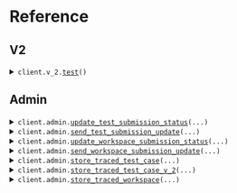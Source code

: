 # Reference
## V2
<details><summary><code>client.v_2.<a href="src/seed/v_2/client.py">test</a>()</code></summary>
<dl>
<dd>

#### 🔌 Usage

<dl>
<dd>

<dl>
<dd>

```python
from seed import SeedTrace

client = SeedTrace(
    x_random_header="YOUR_X_RANDOM_HEADER",
    token="YOUR_TOKEN",
)
client.v_2.test()

```
</dd>
</dl>
</dd>
</dl>

#### ⚙️ Parameters

<dl>
<dd>

<dl>
<dd>

**request_options:** `typing.Optional[RequestOptions]` — Request-specific configuration.
    
</dd>
</dl>
</dd>
</dl>


</dd>
</dl>
</details>

## Admin
<details><summary><code>client.admin.<a href="src/seed/admin/client.py">update_test_submission_status</a>(...)</code></summary>
<dl>
<dd>

#### 🔌 Usage

<dl>
<dd>

<dl>
<dd>

```python
import uuid

from seed import SeedTrace
from seed.submission import TestSubmissionStatus

client = SeedTrace(
    x_random_header="YOUR_X_RANDOM_HEADER",
    token="YOUR_TOKEN",
)
client.admin.update_test_submission_status(
    submission_id=uuid.UUID(
        "d5e9c84f-c2b2-4bf4-b4b0-7ffd7a9ffc32",
    ),
    request=TestSubmissionStatus(),
)

```
</dd>
</dl>
</dd>
</dl>

#### ⚙️ Parameters

<dl>
<dd>

<dl>
<dd>

**submission_id:** `SubmissionId` 
    
</dd>
</dl>

<dl>
<dd>

**request:** `TestSubmissionStatus` 
    
</dd>
</dl>

<dl>
<dd>

**request_options:** `typing.Optional[RequestOptions]` — Request-specific configuration.
    
</dd>
</dl>
</dd>
</dl>


</dd>
</dl>
</details>

<details><summary><code>client.admin.<a href="src/seed/admin/client.py">send_test_submission_update</a>(...)</code></summary>
<dl>
<dd>

#### 🔌 Usage

<dl>
<dd>

<dl>
<dd>

```python
import datetime
import uuid

from seed import SeedTrace
from seed.submission import TestSubmissionUpdateInfo_Running

client = SeedTrace(
    x_random_header="YOUR_X_RANDOM_HEADER",
    token="YOUR_TOKEN",
)
client.admin.send_test_submission_update(
    submission_id=uuid.UUID(
        "d5e9c84f-c2b2-4bf4-b4b0-7ffd7a9ffc32",
    ),
    update_time=datetime.datetime.fromisoformat(
        "2024-01-15 09:30:00+00:00",
    ),
    update_info=TestSubmissionUpdateInfo_Running(value="QUEUEING_SUBMISSION"),
)

```
</dd>
</dl>
</dd>
</dl>

#### ⚙️ Parameters

<dl>
<dd>

<dl>
<dd>

**submission_id:** `SubmissionId` 
    
</dd>
</dl>

<dl>
<dd>

**update_time:** `dt.datetime` 
    
</dd>
</dl>

<dl>
<dd>

**update_info:** `TestSubmissionUpdateInfo` 
    
</dd>
</dl>

<dl>
<dd>

**request_options:** `typing.Optional[RequestOptions]` — Request-specific configuration.
    
</dd>
</dl>
</dd>
</dl>


</dd>
</dl>
</details>

<details><summary><code>client.admin.<a href="src/seed/admin/client.py">update_workspace_submission_status</a>(...)</code></summary>
<dl>
<dd>

#### 🔌 Usage

<dl>
<dd>

<dl>
<dd>

```python
import uuid

from seed import SeedTrace
from seed.submission import WorkspaceSubmissionStatus

client = SeedTrace(
    x_random_header="YOUR_X_RANDOM_HEADER",
    token="YOUR_TOKEN",
)
client.admin.update_workspace_submission_status(
    submission_id=uuid.UUID(
        "d5e9c84f-c2b2-4bf4-b4b0-7ffd7a9ffc32",
    ),
    request=WorkspaceSubmissionStatus(),
)

```
</dd>
</dl>
</dd>
</dl>

#### ⚙️ Parameters

<dl>
<dd>

<dl>
<dd>

**submission_id:** `SubmissionId` 
    
</dd>
</dl>

<dl>
<dd>

**request:** `WorkspaceSubmissionStatus` 
    
</dd>
</dl>

<dl>
<dd>

**request_options:** `typing.Optional[RequestOptions]` — Request-specific configuration.
    
</dd>
</dl>
</dd>
</dl>


</dd>
</dl>
</details>

<details><summary><code>client.admin.<a href="src/seed/admin/client.py">send_workspace_submission_update</a>(...)</code></summary>
<dl>
<dd>

#### 🔌 Usage

<dl>
<dd>

<dl>
<dd>

```python
import datetime
import uuid

from seed import SeedTrace
from seed.submission import WorkspaceSubmissionUpdateInfo_Running

client = SeedTrace(
    x_random_header="YOUR_X_RANDOM_HEADER",
    token="YOUR_TOKEN",
)
client.admin.send_workspace_submission_update(
    submission_id=uuid.UUID(
        "d5e9c84f-c2b2-4bf4-b4b0-7ffd7a9ffc32",
    ),
    update_time=datetime.datetime.fromisoformat(
        "2024-01-15 09:30:00+00:00",
    ),
    update_info=WorkspaceSubmissionUpdateInfo_Running(
        value="QUEUEING_SUBMISSION"
    ),
)

```
</dd>
</dl>
</dd>
</dl>

#### ⚙️ Parameters

<dl>
<dd>

<dl>
<dd>

**submission_id:** `SubmissionId` 
    
</dd>
</dl>

<dl>
<dd>

**update_time:** `dt.datetime` 
    
</dd>
</dl>

<dl>
<dd>

**update_info:** `WorkspaceSubmissionUpdateInfo` 
    
</dd>
</dl>

<dl>
<dd>

**request_options:** `typing.Optional[RequestOptions]` — Request-specific configuration.
    
</dd>
</dl>
</dd>
</dl>


</dd>
</dl>
</details>

<details><summary><code>client.admin.<a href="src/seed/admin/client.py">store_traced_test_case</a>(...)</code></summary>
<dl>
<dd>

#### 🔌 Usage

<dl>
<dd>

<dl>
<dd>

```python
import uuid

from seed import SeedTrace
from seed.commons import (
    DebugVariableValue_IntegerValue,
    VariableValue_IntegerValue,
)
from seed.submission import (
    ActualResult_Value,
    ExpressionLocation,
    Scope,
    StackFrame,
    StackInformation,
    TestCaseResult,
    TestCaseResultWithStdout,
    TraceResponse,
)

client = SeedTrace(
    x_random_header="YOUR_X_RANDOM_HEADER",
    token="YOUR_TOKEN",
)
client.admin.store_traced_test_case(
    submission_id=uuid.UUID(
        "d5e9c84f-c2b2-4bf4-b4b0-7ffd7a9ffc32",
    ),
    test_case_id="testCaseId",
    result=TestCaseResultWithStdout(
        result=TestCaseResult(
            expected_result=VariableValue_IntegerValue(value=1),
            actual_result=ActualResult_Value(
                value=VariableValue_IntegerValue(value=1)
            ),
            passed=True,
        ),
        stdout="stdout",
    ),
    trace_responses=[
        TraceResponse(
            submission_id=uuid.UUID(
                "d5e9c84f-c2b2-4bf4-b4b0-7ffd7a9ffc32",
            ),
            line_number=1,
            return_value=DebugVariableValue_IntegerValue(value=1),
            expression_location=ExpressionLocation(
                start=1,
                offset=1,
            ),
            stack=StackInformation(
                num_stack_frames=1,
                top_stack_frame=StackFrame(
                    method_name="methodName",
                    line_number=1,
                    scopes=[
                        Scope(
                            variables={
                                "variables": DebugVariableValue_IntegerValue(
                                    value=1
                                )
                            },
                        ),
                        Scope(
                            variables={
                                "variables": DebugVariableValue_IntegerValue(
                                    value=1
                                )
                            },
                        ),
                    ],
                ),
            ),
            stdout="stdout",
        ),
        TraceResponse(
            submission_id=uuid.UUID(
                "d5e9c84f-c2b2-4bf4-b4b0-7ffd7a9ffc32",
            ),
            line_number=1,
            return_value=DebugVariableValue_IntegerValue(value=1),
            expression_location=ExpressionLocation(
                start=1,
                offset=1,
            ),
            stack=StackInformation(
                num_stack_frames=1,
                top_stack_frame=StackFrame(
                    method_name="methodName",
                    line_number=1,
                    scopes=[
                        Scope(
                            variables={
                                "variables": DebugVariableValue_IntegerValue(
                                    value=1
                                )
                            },
                        ),
                        Scope(
                            variables={
                                "variables": DebugVariableValue_IntegerValue(
                                    value=1
                                )
                            },
                        ),
                    ],
                ),
            ),
            stdout="stdout",
        ),
    ],
)

```
</dd>
</dl>
</dd>
</dl>

#### ⚙️ Parameters

<dl>
<dd>

<dl>
<dd>

**submission_id:** `SubmissionId` 
    
</dd>
</dl>

<dl>
<dd>

**test_case_id:** `str` 
    
</dd>
</dl>

<dl>
<dd>

**result:** `TestCaseResultWithStdout` 
    
</dd>
</dl>

<dl>
<dd>

**trace_responses:** `typing.Sequence[TraceResponse]` 
    
</dd>
</dl>

<dl>
<dd>

**request_options:** `typing.Optional[RequestOptions]` — Request-specific configuration.
    
</dd>
</dl>
</dd>
</dl>


</dd>
</dl>
</details>

<details><summary><code>client.admin.<a href="src/seed/admin/client.py">store_traced_test_case_v_2</a>(...)</code></summary>
<dl>
<dd>

#### 🔌 Usage

<dl>
<dd>

<dl>
<dd>

```python
import uuid

from seed import SeedTrace
from seed.commons import DebugVariableValue_IntegerValue
from seed.submission import (
    ExpressionLocation,
    Scope,
    StackFrame,
    StackInformation,
    TracedFile,
    TraceResponseV2,
)

client = SeedTrace(
    x_random_header="YOUR_X_RANDOM_HEADER",
    token="YOUR_TOKEN",
)
client.admin.store_traced_test_case_v_2(
    submission_id=uuid.UUID(
        "d5e9c84f-c2b2-4bf4-b4b0-7ffd7a9ffc32",
    ),
    test_case_id="testCaseId",
    request=[
        TraceResponseV2(
            submission_id=uuid.UUID(
                "d5e9c84f-c2b2-4bf4-b4b0-7ffd7a9ffc32",
            ),
            line_number=1,
            file=TracedFile(
                filename="filename",
                directory="directory",
            ),
            return_value=DebugVariableValue_IntegerValue(value=1),
            expression_location=ExpressionLocation(
                start=1,
                offset=1,
            ),
            stack=StackInformation(
                num_stack_frames=1,
                top_stack_frame=StackFrame(
                    method_name="methodName",
                    line_number=1,
                    scopes=[
                        Scope(
                            variables={
                                "variables": DebugVariableValue_IntegerValue(
                                    value=1
                                )
                            },
                        ),
                        Scope(
                            variables={
                                "variables": DebugVariableValue_IntegerValue(
                                    value=1
                                )
                            },
                        ),
                    ],
                ),
            ),
            stdout="stdout",
        ),
        TraceResponseV2(
            submission_id=uuid.UUID(
                "d5e9c84f-c2b2-4bf4-b4b0-7ffd7a9ffc32",
            ),
            line_number=1,
            file=TracedFile(
                filename="filename",
                directory="directory",
            ),
            return_value=DebugVariableValue_IntegerValue(value=1),
            expression_location=ExpressionLocation(
                start=1,
                offset=1,
            ),
            stack=StackInformation(
                num_stack_frames=1,
                top_stack_frame=StackFrame(
                    method_name="methodName",
                    line_number=1,
                    scopes=[
                        Scope(
                            variables={
                                "variables": DebugVariableValue_IntegerValue(
                                    value=1
                                )
                            },
                        ),
                        Scope(
                            variables={
                                "variables": DebugVariableValue_IntegerValue(
                                    value=1
                                )
                            },
                        ),
                    ],
                ),
            ),
            stdout="stdout",
        ),
    ],
)

```
</dd>
</dl>
</dd>
</dl>

#### ⚙️ Parameters

<dl>
<dd>

<dl>
<dd>

**submission_id:** `SubmissionId` 
    
</dd>
</dl>

<dl>
<dd>

**test_case_id:** `TestCaseId` 
    
</dd>
</dl>

<dl>
<dd>

**request:** `typing.Sequence[TraceResponseV2]` 
    
</dd>
</dl>

<dl>
<dd>

**request_options:** `typing.Optional[RequestOptions]` — Request-specific configuration.
    
</dd>
</dl>
</dd>
</dl>


</dd>
</dl>
</details>

<details><summary><code>client.admin.<a href="src/seed/admin/client.py">store_traced_workspace</a>(...)</code></summary>
<dl>
<dd>

#### 🔌 Usage

<dl>
<dd>

<dl>
<dd>

```python
import uuid

from seed import SeedTrace
from seed.commons import DebugVariableValue_IntegerValue
from seed.submission import (
    ExceptionInfo,
    ExceptionV2_Generic,
    ExpressionLocation,
    Scope,
    StackFrame,
    StackInformation,
    TraceResponse,
    WorkspaceRunDetails,
)

client = SeedTrace(
    x_random_header="YOUR_X_RANDOM_HEADER",
    token="YOUR_TOKEN",
)
client.admin.store_traced_workspace(
    submission_id=uuid.UUID(
        "d5e9c84f-c2b2-4bf4-b4b0-7ffd7a9ffc32",
    ),
    workspace_run_details=WorkspaceRunDetails(
        exception_v_2=ExceptionV2_Generic(
            exception_type="exceptionType",
            exception_message="exceptionMessage",
            exception_stacktrace="exceptionStacktrace",
        ),
        exception=ExceptionInfo(
            exception_type="exceptionType",
            exception_message="exceptionMessage",
            exception_stacktrace="exceptionStacktrace",
        ),
        stdout="stdout",
    ),
    trace_responses=[
        TraceResponse(
            submission_id=uuid.UUID(
                "d5e9c84f-c2b2-4bf4-b4b0-7ffd7a9ffc32",
            ),
            line_number=1,
            return_value=DebugVariableValue_IntegerValue(value=1),
            expression_location=ExpressionLocation(
                start=1,
                offset=1,
            ),
            stack=StackInformation(
                num_stack_frames=1,
                top_stack_frame=StackFrame(
                    method_name="methodName",
                    line_number=1,
                    scopes=[
                        Scope(
                            variables={
                                "variables": DebugVariableValue_IntegerValue(
                                    value=1
                                )
                            },
                        ),
                        Scope(
                            variables={
                                "variables": DebugVariableValue_IntegerValue(
                                    value=1
                                )
                            },
                        ),
                    ],
                ),
            ),
            stdout="stdout",
        ),
        TraceResponse(
            submission_id=uuid.UUID(
                "d5e9c84f-c2b2-4bf4-b4b0-7ffd7a9ffc32",
            ),
            line_number=1,
            return_value=DebugVariableValue_IntegerValue(value=1),
            expression_location=ExpressionLocation(
                start=1,
                offset=1,
            ),
            stack=StackInformation(
                num_stack_frames=1,
                top_stack_frame=StackFrame(
                    method_name="methodName",
                    line_number=1,
                    scopes=[
                        Scope(
                            variables={
                                "variables": DebugVariableValue_IntegerValue(
                                    value=1
                                )
                            },
                        ),
                        Scope(
                            variables={
                                "variables": DebugVariableValue_IntegerValue(
                                    value=1
                                )
                            },
                        ),
                    ],
                ),
            ),
            stdout="stdout",
        ),
    ],
)

```
</dd>
</dl>
</dd>
</dl>

#### ⚙️ Parameters

<dl>
<dd>

<dl>
<dd>

**submission_id:** `SubmissionId` 
    
</dd>
</dl>

<dl>
<dd>

**workspace_run_details:** `WorkspaceRunDetails` 
    
</dd>
</dl>

<dl>
<dd>

**trace_responses:** `typing.Sequence[TraceResponse]` 
    
</dd>
</dl>

<dl>
<dd>

**request_options:** `typing.Optional[RequestOptions]` — Request-specific configuration.
    
</dd>
</dl>
</dd>
</dl>


</dd>
</dl>
</details>

